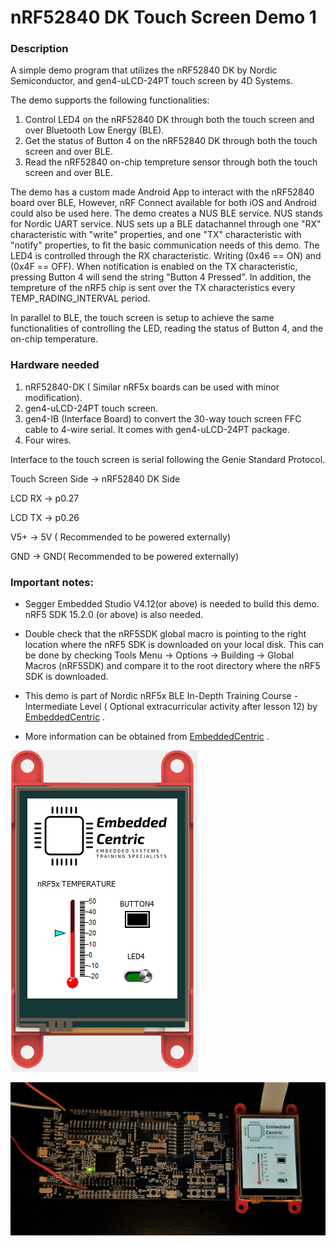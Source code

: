 # nRF52840 DK Touch Screen Demo 1 

### Description
A simple demo program that utilizes the nRF52840 DK by Nordic Semiconductor, and gen4-uLCD-24PT touch screen by 4D Systems.

The demo supports the following functionalities: 
1. Control LED4 on the nRF52840 DK through both the touch screen and over Bluetooth Low Energy (BLE).
2. Get the status of Button 4 on the nRF52840 DK through both the touch screen and over BLE.
3. Read the nRF52840 on-chip tempreture sensor through both the touch screen and over BLE.

The demo has a custom made Android App to interact with the nRF52840 board over BLE, However, nRF Connect available for both iOS and Android could also be used here.
The demo creates a NUS BLE service. NUS stands for Nordic UART service.
NUS sets up a BLE datachannel through one "RX" characteristic with "write" properties, and one "TX" characteristic with "notify" properties, to fit the basic communication needs of this demo.
The LED4 is controlled through the RX characteristic. Writing (0x46 == ON) and (0x4F == OFF).
When notification is enabled on the TX characteristic, pressing Button 4 will send the string "Button 4 Pressed". In addition, the tempreture of the nRF5 chip is sent over the TX characteristics every TEMP_RADING_INTERVAL period.

In parallel to BLE, the touch screen is setup to achieve the same functionalities of controlling the LED, reading the status of Button 4, and the on-chip temperature.

### Hardware needed
1. nRF52840-DK ( Similar nRF5x boards can be used with minor modification).
2. gen4-uLCD-24PT touch screen.
3. gen4-IB (Interface Board) to convert the 30-way touch screen FFC cable to 4-wire serial. It comes with gen4-uLCD-24PT package.
4. Four wires. 

Interface to the touch screen is serial following the Genie Standard Protocol.

Touch Screen Side -> nRF52840 DK Side

LCD RX -> p0.27

LCD TX -> p0.26

V5+ -> 5V ( Recommended to be powered externally)

GND -> GND( Recommended to be powered externally)

### Important notes:

* Segger Embedded Studio V4.12(or above) is needed to build this demo. nRF5 SDK 15.2.0 (or above) is also needed.

* Double check that the nRF5SDK global macro is pointing to the right location where the nRF5 SDK is downloaded on your local disk. This can be done by checking Tools Menu -> Options -> Building -> Global Macros (nRF5SDK) and compare it to the root directory where the nRF5 SDK is downloaded.

* This demo is part of Nordic nRF5x BLE In-Depth Training Course -Intermediate Level ( Optional extracurricular activity after lesson 12) by [EmbeddedCentric](http://embeddedcentric.com) .

* More information can be obtained from [EmbeddedCentric](http://embeddedcentric.com) .

![nRF5 BLE Touch Screen Tutorial](images/TouchScreenDemo1_Design.PNG)

![nRF52840 DK Touch Screen Tutorial](images/TouchScreenDemo1.jpg)
